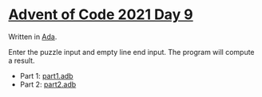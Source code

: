 # [Advent of Code 2021 Day 9](https://adventofcode.com/2021/day/9)

Written in [Ada](https://en.wikipedia.org/wiki/Ada_(programming_language)).

Enter the puzzle input and empty line end input. The program will compute a result.

  * Part 1: [part1.adb](part1.adb)
  * Part 2: [part2.adb](part2.adb)
